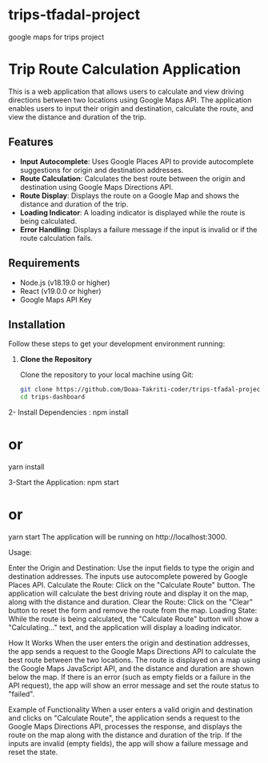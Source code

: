 # trips-tfadal-project
google maps for trips project
# Trip Route Calculation Application

This is a web application that allows users to calculate and view driving directions between two locations using Google Maps API. The application enables users to input their origin and destination, calculate the route, and view the distance and duration of the trip.

## Features

- **Input Autocomplete**: Uses Google Places API to provide autocomplete suggestions for origin and destination addresses.
- **Route Calculation**: Calculates the best route between the origin and destination using Google Maps Directions API.
- **Route Display**: Displays the route on a Google Map and shows the distance and duration of the trip.
- **Loading Indicator**: A loading indicator is displayed while the route is being calculated.
- **Error Handling**: Displays a failure message if the input is invalid or if the route calculation fails.

## Requirements

- Node.js (v18.19.0 or higher)
- React (v19.0.0 or higher)
- Google Maps API Key

## Installation

Follow these steps to get your development environment running:

1. **Clone the Repository**

   Clone the repository to your local machine using Git:

   ```bash
   git clone https://github.com/Doaa-Takriti-coder/trips-tfadal-project.git
   cd trips-dashboard

 2- Install Dependencies :
   npm install
 # or
 yarn install

 3-Start the Application:
 npm start
# or
yarn start
The application will be running on http://localhost:3000.

Usage:

Enter the Origin and Destination: Use the input fields to type the origin and destination addresses. The inputs use autocomplete powered by Google Places API.
Calculate the Route: Click on the "Calculate Route" button. The application will calculate the best driving route and display it on the map, along with the distance and duration.
Clear the Route: Click on the "Clear" button to reset the form and remove the route from the map.
Loading State: While the route is being calculated, the "Calculate Route" button will show a "Calculating..." text, and the application will display a loading indicator.

How It Works
When the user enters the origin and destination addresses, the app sends a request to the Google Maps Directions API to calculate the best route between the two locations.
The route is displayed on a map using the Google Maps JavaScript API, and the distance and duration are shown below the map.
If there is an error (such as empty fields or a failure in the API request), the app will show an error message and set the route status to "failed".

Example of Functionality
When a user enters a valid origin and destination and clicks on "Calculate Route", the application sends a request to the Google Maps Directions API, processes the response, and displays the route on the map along with the distance and duration of the trip. If the inputs are invalid (empty fields), the app will show a failure message and reset the state.



